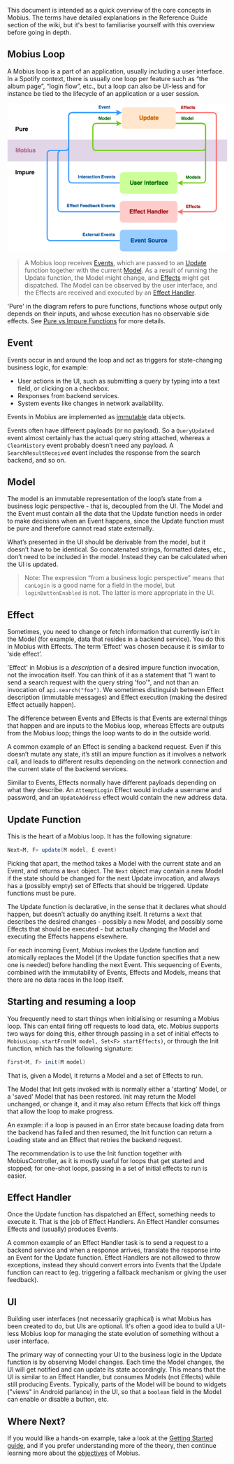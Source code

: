 This document is intended as a quick overview of the core concepts in Mobius. The terms have detailed explanations in the Reference Guide section of the wiki, but it's best to familiarise yourself with this overview before going in depth.

## Mobius Loop
A Mobius loop is a part of an application, usually including a user interface. In a Spotify context, there is usually one loop per feature such as “the album page”, “login flow”, etc., but a loop can also be UI-less and for instance be tied to the lifecycle of an application or a user session.

![](./assets/images/mobius-diagram.png)

> A Mobius loop receives [Events](Event), which are passed to an [Update](Update) function together with the current [Model](Model). As a result of running the Update function, the Model might change, and [Effects](Effect) might get dispatched. The Model can be observed by the user interface, and the Effects are received and executed by an [Effect Handler](Effect-Handler).

'Pure' in the diagram refers to pure functions, functions whose output only depends on their inputs, and whose execution has no observable side effects. See [Pure vs Impure Functions](Pure-vs-Impure-Functions) for more details.

## Event
Events occur in and around the loop and act as triggers for state-changing business logic, for example:

- User actions in the UI, such as submitting a query by typing into a text field, or clicking on a checkbox.
- Responses from backend services.
- System events like changes in network availability.

Events in Mobius are implemented as [immutable](Immutability) data objects.

Events often have different payloads (or no payload). So a `QueryUpdated` event almost certainly has the actual query string attached, whereas a `ClearHistory` event probably doesn’t need any payload. A `SearchResultReceived` event includes the response from the search backend, and so on.

## Model
The model is an immutable representation of the loop’s state from a business logic perspective - that is, decoupled from the UI. The Model and the Event must contain all the data that the Update function needs in order to make decisions when an Event happens, since the Update function must be pure and therefore cannot read state externally.

What’s presented in the UI should be derivable from the model, but it doesn’t have to be identical. So concatenated strings, formatted dates, etc., don’t need to be included in the model. Instead they can be calculated when the UI is updated.

> Note: The expression “from a business logic perspective” means that `canLogin` is a good name for a field in the model, but `loginButtonEnabled` is not. The latter is more appropriate in the UI.

## Effect
Sometimes, you need to change or fetch information that currently isn’t in the Model (for example, data that resides in a backend service). You do this in Mobius with Effects. The term ‘Effect’ was chosen because it is similar to ‘side effect’.

'Effect' in Mobius is a *description* of a desired impure function invocation, not the invocation itself. You can think of it as a statement that "I want to send a search request with the query string 'foo'", and not than an invocation of `api.search("foo")`. We sometimes distinguish between Effect description (immutable messages) and Effect execution (making the desired Effect actually happen).

The difference between Events and Effects is that Events are external things that happen and are inputs to the Mobius loop, whereas Effects are outputs from the Mobius loop; things the loop wants to do in the outside world. 

A common example of an Effect is sending a backend request. Even if this doesn’t mutate any state, it’s still an impure function as it involves a network call, and leads to different results depending on the network connection and the current state of the backend services.

Similar to Events, Effects normally have different payloads depending on what they describe. An `AttemptLogin` Effect would include a username and password, and an `UpdateAddress` effect would contain the new address data.

## Update Function
This is the heart of a Mobius loop. It has the following signature:

```java
Next<M, F> update(M model, E event)
```

Picking that apart, the method takes a Model with the current state and an Event, and returns a `Next` object. The `Next` object may contain a new Model if the state should be changed for the next Update invocation, and always has a (possibly empty) set of Effects that should be triggered. Update functions must be pure.

The Update function is declarative, in the sense that it declares what should happen, but doesn’t actually do anything itself. It returns a `Next` that describes the desired changes - possibly a new Model, and possibly some Effects that should be executed - but actually changing the Model and executing the Effects happens elsewhere.

For each incoming Event, Mobius invokes the Update function and atomically replaces the Model (if the Update function specifies that a new one is needed) before handling the next Event. This sequencing of Events, combined with the immutability of Events, Effects and Models, means that there are no data races in the loop itself.

## Starting and resuming a loop
You frequently need to start things when initialising or resuming a Mobius loop. This can entail firing off requests to load data, etc. Mobius supports two ways for doing this, either through passing in a set of initial effects to `MobiusLoop.startFrom(M model, Set<F> startEffects)`, or through the Init function, which has the following signature:

```java
First<M, F> init(M model)
```

That is, given a Model, it returns a Model and a set of Effects to run.

The Model that Init gets invoked with is normally either a 'starting' Model, or a 'saved' Model that has been restored. Init may return the Model unchanged, or change it, and it may also return Effects that kick off things that allow the loop to make progress. 

An example: if a loop is paused in an Error state because loading data from the backend has failed and then resumed, the Init function can return a Loading state and an Effect that retries the backend request.

The recommendation is to use the Init function together with MobiusController, as it is mostly useful for loops that get started and stopped; for one-shot loops, passing in a set of initial effects to run is easier.

## Effect Handler
Once the Update function has dispatched an Effect, something needs to execute it. That is the job of Effect Handlers. An Effect Handler consumes Effects and (usually) produces Events.

A common example of an Effect Handler task is to send a request to a backend service and when a response arrives, translate the response into an Event for the Update function. Effect Handlers are not allowed to throw exceptions, instead they should convert errors into Events that the Update function can react to (eg. triggering a fallback mechanism or giving the user feedback).

## UI
Building user interfaces (not necessarily graphical) is what Mobius has been created to do, but UIs are optional. It's often a good idea to build a UI-less Mobius loop for managing the state evolution of something without a user interface.

The primary way of connecting your UI to the business logic in the Update function is by observing Model changes. Each time the Model changes, the UI will get notified and can update its state accordingly. This means that the UI is similar to an Effect Handler, but consumes Models (not Effects) while still producing Events. Typically, parts of the Model will be bound to widgets ("views" in Android parlance) in the UI, so that a `boolean` field in the Model can enable or disable a button, etc.

## Where Next?

If you would like a hands-on example, take a look at the [Getting Started guide](Creating-a-loop), and if you prefer understanding more of the theory, then continue learning more about the [objectives](Objectives) of Mobius.